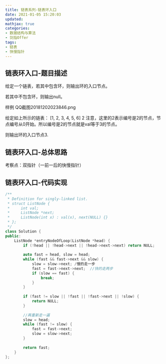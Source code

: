 ```yaml
---
title: 链表系列-链表环入口
date: 2021-01-05 15:20:03
updated:
mathjax: true
categories:
- 数据结构与算法
- 剑指Offer
tags: 
- 链表
- 快慢指针
---
```


## 链表环入口-题目描述

给定一个链表，若其中包含环，则输出环的入口节点。

若其中不包含环，则输出null。

样例
QQ截图20181202023846.png

给定如上所示的链表：
[1, 2, 3, 4, 5, 6]
2
注意，这里的2表示编号是2的节点，节点编号从0开始。所以编号是2的节点就是val等于3的节点。

则输出环的入口节点3.

<!-- more -->

## 链表环入口-总体思路

考察点：双指针（一前一后的快慢指针）

## 链表环入口-代码实现

```cpp
/**
 * Definition for singly-linked list.
 * struct ListNode {
 *     int val;
 *     ListNode *next;
 *     ListNode(int x) : val(x), next(NULL) {}
 * };
 */
class Solution {
public:
    ListNode *entryNodeOfLoop(ListNode *head) {
        if (!head || !head->next || !head->next->next) return NULL;
        
        auto fast = head, slow = head;
        while (fast && fast->next && slow) {
            slow = slow->next; /慢的走一步
            fast = fast->next->next;  //快的走两步
            if (slow == fast) {
                break;
            }
        }
        
        if (fast != slow || !fast || !fast->next || !slow) {
            return NULL;
        }
        
        //再重新走一遍
        slow = head;
        while (fast != slow) {
            fast = fast->next;
            slow = slow->next;
        }
        
        return fast;
    }
};
```
